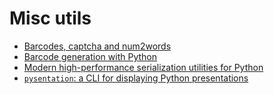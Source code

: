 # Misc utils

- [Barcodes, captcha and num2words](https://levelup.gitconnected.com/10-fantastic-python-packages-af2a16a1183a)
- [Barcode generation with Python](https://towardsdatascience.com/generate-barcode-using-python-2da187f46954)
- [Modern high-performance serialization utilities for Python](https://github.com/explosion/srsly)
- [`pysentation`: a CLI for displaying Python presentations](https://github.com/mimseyedi/pysentation)
